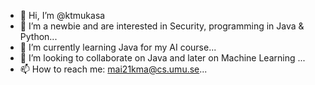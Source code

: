 - 👋 Hi, I’m @ktmukasa
- 👀 I’m a newbie and are interested in Security, programming in Java & Python...
- 🌱 I’m currently learning Java for my AI course...
- 💞️ I’m looking to collaborate on Java and later on Machine Learning ...
- 📫 How to reach me: mai21kma@cs.umu.se...

<!---
ktmukasa/ktmukasa is a ✨ special ✨ repository because its `README.md` (this file) appears on your GitHub profile.
You can click the Preview link to take a look at your changes.
--->
